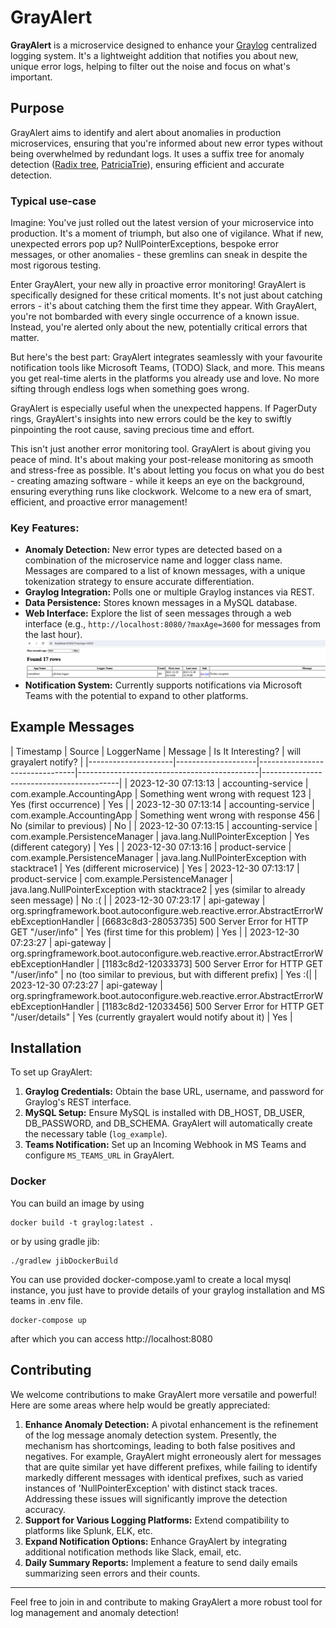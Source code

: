 # GrayAlert

**GrayAlert** is a microservice designed to enhance your [Graylog](https://github.com/Graylog2/graylog2-server) centralized logging system. It's a lightweight addition that notifies you about new, unique error logs, helping to filter out the noise and focus on what's important.

## Purpose

GrayAlert aims to identify and alert about anomalies in production microservices, ensuring that you're informed about new error types without being overwhelmed by redundant logs. It uses a suffix tree for anomaly detection ([Radix tree](https://en.wikipedia.org/wiki/Radix_tree), [PatriciaTrie](https://commons.apache.org/proper/commons-collections/apidocs/org/apache/commons/collections4/trie/PatriciaTrie.html)), ensuring efficient and accurate detection.

### Typical use-case

Imagine: You've just rolled out the latest version of your microservice into production. It's a moment of triumph, but also one of vigilance. What if new, unexpected errors pop up? NullPointerExceptions, bespoke error messages, or other anomalies - these gremlins can sneak in despite the most rigorous testing.

Enter GrayAlert, your new ally in proactive error monitoring! GrayAlert is specifically designed for these critical moments. It's not just about catching errors - it's about catching them the first time they appear. With GrayAlert, you're not bombarded with every single occurrence of a known issue. Instead, you're alerted only about the new, potentially critical errors that matter.

But here's the best part: GrayAlert integrates seamlessly with your favourite notification tools like Microsoft Teams, (TODO) Slack, and more. This means you get real-time alerts in the platforms you already use and love. No more sifting through endless logs when something goes wrong.

GrayAlert is especially useful when the unexpected happens. If PagerDuty rings, GrayAlert's insights into new errors could be the key to swiftly pinpointing the root cause, saving precious time and effort.

This isn't just another error monitoring tool. GrayAlert is about giving you peace of mind. It's about making your post-release monitoring as smooth and stress-free as possible. It's about letting you focus on what you do best - creating amazing software - while it keeps an eye on the background, ensuring everything runs like clockwork. Welcome to a new era of smart, efficient, and proactive error management!




### Key Features:

- **Anomaly Detection:** New error types are detected based on a combination of the microservice name and logger class name. Messages are compared to a list of known messages, with a unique tokenization strategy to ensure accurate differentiation.
- **Graylog Integration:** Polls one or multiple Graylog instances via REST.
- **Data Persistence:** Stores known messages in a MySQL database.
- **Web Interface:** Explore the list of seen messages through a web interface (e.g., `http://localhost:8080/?maxAge=3600` for messages from the last hour).
![Screenshot](web-example.png)
- **Notification System:** Currently supports notifications via Microsoft Teams with the potential to expand to other platforms.

## Example Messages

| Timestamp           | Source             | LoggerName                     | Message                                     | Is It Interesting?                       | will grayalert notify? |
|---------------------|--------------------|--------------------------------|---------------------------------------------|------------------------------------------|
| 2023-12-30 07:13:13 | accounting-service | com.example.AccountingApp      | Something went wrong with request 123       | Yes (first occurrence)                   | Yes |
| 2023-12-30 07:13:14 | accounting-service | com.example.AccountingApp      | Something went wrong with response 456      | No (similar to previous)                 | No |
| 2023-12-30 07:13:15 | accounting-service | com.example.PersistenceManager | java.lang.NullPointerException              | Yes (different category)                 | Yes |
| 2023-12-30 07:13:16 | product-service    | com.example.PersistenceManager | java.lang.NullPointerException with stacktrace1             | Yes (different microservice)             | Yes
| 2023-12-30 07:13:17 | product-service    | com.example.PersistenceManager | java.lang.NullPointerException with stacktrace2   | yes (similar to already seen message)     | No :( |
| 2023-12-30 07:23:17 | api-gateway    | org.springframework.boot.autoconfigure.web.reactive.error.AbstractErrorWebExceptionHandler | [6683c8d3-28053735] 500 Server Error for HTTP GET "/user/info"   | Yes (first time for this problem)     | Yes |
| 2023-12-30 07:23:27 | api-gateway    | org.springframework.boot.autoconfigure.web.reactive.error.AbstractErrorWebExceptionHandler | [1183c8d2-12033373] 500 Server Error for HTTP GET "/user/info"   |  no (too similar to previous, but with different prefix) | Yes  :(|
| 2023-12-30 07:23:27 | api-gateway    | org.springframework.boot.autoconfigure.web.reactive.error.AbstractErrorWebExceptionHandler | [1183c8d2-12033456] 500 Server Error for HTTP GET "/user/details"   | Yes (currently grayalert would notify about it) | Yes |


## Installation

To set up GrayAlert:

1. **Graylog Credentials:** Obtain the base URL, username, and password for Graylog's REST interface.
2. **MySQL Setup:** Ensure MySQL is installed with DB_HOST, DB_USER, DB_PASSWORD, and DB_SCHEMA. GrayAlert will automatically create the necessary table (`log_example`).
3. **Teams Notification:** Set up an Incoming Webhook in MS Teams and configure `MS_TEAMS_URL` in GrayAlert.

### Docker

You can build an image by using
```
docker build -t graylog:latest .
```
or by using gradle jib:
```
./gradlew jibDockerBuild
```

You can use provided docker-compose.yaml to create a local mysql instance, you just have to provide details of your graylog installation and MS teams in .env file.

```
docker-compose up
```

after which you can access http://localhost:8080


## Contributing

We welcome contributions to make GrayAlert more versatile and powerful! Here are some areas where help would be greatly appreciated:
1. **Enhance Anomaly Detection:** A pivotal enhancement is the refinement of the log message anomaly detection system. Presently, the mechanism has shortcomings, leading to both false positives and negatives. For example, GrayAlert might erroneously alert for messages that are quite similar yet have different prefixes, while failing to identify markedly different messages with identical prefixes, such as varied instances of 'NullPointerException' with distinct stack traces. Addressing these issues will significantly improve the detection accuracy.
2. **Support for Various Logging Platforms:** Extend compatibility to platforms like Splunk, ELK, etc.
3. **Expand Notification Options:** Enhance GrayAlert by integrating additional notification methods like Slack, email, etc.
4. **Daily Summary Reports:** Implement a feature to send daily emails summarizing seen errors and their counts.

---

Feel free to join in and contribute to making GrayAlert a more robust tool for log management and anomaly detection!
